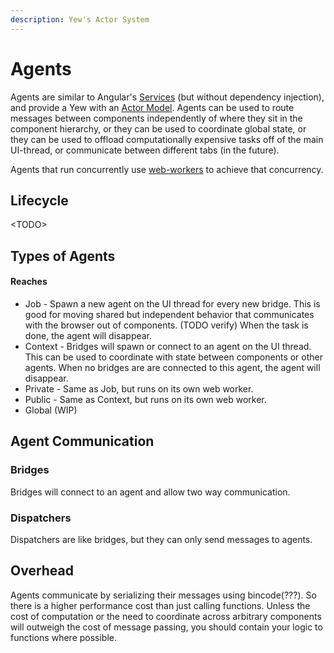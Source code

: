 ```yaml
---
description: Yew's Actor System
---
```


# Agents

Agents are similar to Angular's [Services](https://angular.io/guide/architecture-services) \(but without dependency injection\), and provide a Yew with an [Actor Model](https://en.wikipedia.org/wiki/Actor_model). Agents can be used to route messages between components independently of where they sit in the component hierarchy, or they can be used to coordinate global state, or they can be used to offload computationally expensive tasks off of the main UI-thread, or communicate between different tabs \(in the future\).

Agents that run concurrently use [web-workers](https://developer.mozilla.org/en-US/docs/Web/API/Web_Workers_API/Using_web_workers) to achieve that concurrency.

## Lifecycle

&lt;TODO&gt;

## Types of Agents

#### Reaches

* Job - Spawn a new agent on the UI thread for every new bridge. This is good for moving shared but independent behavior that communicates with the browser out of components. \(TODO verify\) When the task is done, the agent will disappear.
* Context - Bridges will spawn or connect to an agent on the UI thread. This can be used to coordinate with state between components or other agents. When no bridges are are connected to this agent, the agent will disappear.
* Private - Same as Job, but runs on its own web worker. 
* Public - Same as Context, but runs on its own web worker.
* Global \(WIP\)

## Agent Communication

### Bridges

Bridges will connect to an agent and allow two way communication.

### Dispatchers

Dispatchers are like bridges, but they can only send messages to agents.

## Overhead

Agents communicate by serializing their messages using bincode\(???\). So there is a higher performance cost than just calling functions. Unless the cost of computation or the need to coordinate across arbitrary components will outweigh the cost of message passing, you should contain your logic to functions where possible.






